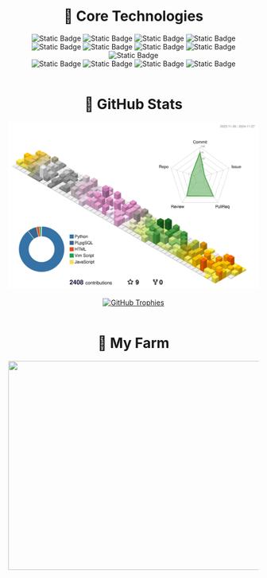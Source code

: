 <div>
  <div align="center">
    <h1>🚀 Core Technologies</h1>
    <div>
      <img alt="Static Badge" src="https://img.shields.io/badge/Python-3776AB?logo=python&logoColor=white&style=flat">
      <img alt="Static Badge" src="https://img.shields.io/badge/PostgreSQL-4169E1?logo=postgresql&logoColor=white&style=flat">
      <img alt="Static Badge" src="https://img.shields.io/badge/MongoDB-47A248?logo=mongodb&logoColor=white&style=flat">
      <img alt="Static Badge" src="https://img.shields.io/badge/Django-092E20?logo=django&logoColor=white&style=flat">
      <br/>
      <img alt="Static Badge" src="https://img.shields.io/badge/Amazon%20Web%20Services-232F3E?logo=amazonwebservices&logoColor=white&style=flat">
      <img alt="Static Badge" src="https://img.shields.io/badge/EC2-FF9900?logo=amazonec2&logoColor=white&style=flat">
      <img alt="Static Badge" src="https://img.shields.io/badge/RDS-527FFF?logo=amazonrds&logoColor=white&style=flat">
      <img alt="Static Badge" src="https://img.shields.io/badge/DocumentDB-C925D1?logo=amazondocumentdb&logoColor=white&style=flat">
      <img alt="Static Badge" src="https://img.shields.io/badge/S3-569A31?logo=amazons3&logoColor=white&style=flat">
      <br/>
      <img alt="Static Badge" src="https://img.shields.io/badge/C-A8B9CC?logo=c&logoColor=white&style=flat">
      <img alt="Static Badge" src="https://img.shields.io/badge/C%2B%2B-00599C?logo=cplusplus&logoColor=white&style=flat">
      <img alt="Static Badge" src="https://img.shields.io/badge/Linux-FCC624?logo=linux&logoColor=black&style=flat">
      <img alt="Static Badge" src="https://img.shields.io/badge/Ubuntu-E95420?logo=ubuntu&logoColor=white&style=flat">
    </div>
  </div>

  <br/>

  <div align="center">
    <h1>📌 GitHub Stats</h1>
    <img src="./profile-3d-contrib/profile-season-animate.svg" />
    <br/>
    <br/>
    <a href="https://github.com/Jiseoup/">
      <img src="https://github-profile-trophy.vercel.app/?username=Jiseoup&theme=onedark" alt="GitHub Trophies" />
    </a>
  </div>

  <br/>

  <div align="center">
    <h1>🏡 My Farm</h1>
    <a href="https://github.com/Jiseoup/">
      <img
        src="https://render.gitanimals.org/farms/Jiseoup"
        width="1280"
        height="420"
      />
    </a>
  </div>
</div>
